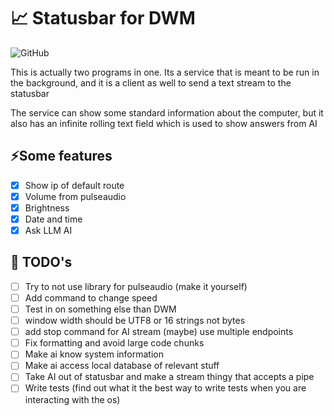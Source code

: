 # 📈 Statusbar for DWM

![GitHub](https://img.shields.io/github/license/mamaart/dwm-status)

This is actually two programs in one. Its a service that is meant to be run in the background, and it is a client as well to send a text stream to the statusbar

The service can show some standard information about the computer, but it also has an infinite rolling text field which is used to show answers from AI

## ⚡️Some features

- [x] Show ip of default route
- [x] Volume from pulseaudio
- [x] Brightness
- [x] Date and time
- [x] Ask LLM AI

## 🔧 TODO's

- [ ] Try to not use library for pulseaudio (make it yourself)
- [ ] Add command to change speed
- [ ] Test in on something else than DWM
- [ ] window width should be UTF8 or 16 strings not bytes 
- [ ] add stop command for AI stream (maybe) use multiple endpoints
- [ ] Fix formatting and avoid large code chunks
- [ ] Make ai know system information
- [ ] Make ai access local database of relevant stuff
- [ ] Take AI out of statusbar and make a stream thingy that accepts a pipe
- [ ] Write tests (find out what it the best way to write tests when you are interacting with the os)
